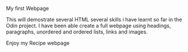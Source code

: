 My first Webpage

This will demostrate several HTML several skills i have learnt so far in the Odin project. 
I have been able create a  full webpage using headings, paragraphs, unordered and ordered lists, links and images.

Enjoy my Recipe webpage